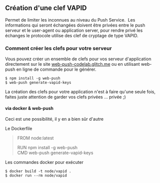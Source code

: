 ## Création d'une clef VAPID
Permet de limiter les inconnues au niveau du Push Service. 
Les informations qui seront échangées doivent être privées entre 
 le push serveur et le user-agent ou application server, pour rendre privé les échanges
 le protocole utilise des clef de cryptage de type VAPID.

### Comment créer les clefs pour votre serveur

Vous pouvez créer un ensemble de clefs pour vos serveur d'application 
directement sur le site [web-push-codelab.glitch.me](https://web-push-codelab.glitch.me)
ou en utilisant web-push en ligne de commande pour le générer.

    $ npm install -g web-push
    $ web-push generate-vapid-keys

La création des clefs pour votre application n'est à faire qu'une seule fois, 
faites juste attention de garder vos clefs privées ... privée ;)

#### via docker & web-push
Ceci est une possibilité, il y en a bien sûr d'autre

Le Dockerfile
> FROM node:latest
>  
> RUN npm install -g web-push  
> CMD web-push generate-vapid-keys

Les commandes docker pour exécuter

    $ docker build -t node/vapid .
    $ docker run --rm node/vapid
    
